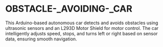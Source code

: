 # OBSTACLE-_AVOIDING-_CAR
This Arduino-based autonomous car detects and avoids obstacles using ultrasonic sensors and an L293D Motor Shield for motor control. The car intelligently adjusts speed, stops, and turns left or right based on sensor data, ensuring smooth navigation.
